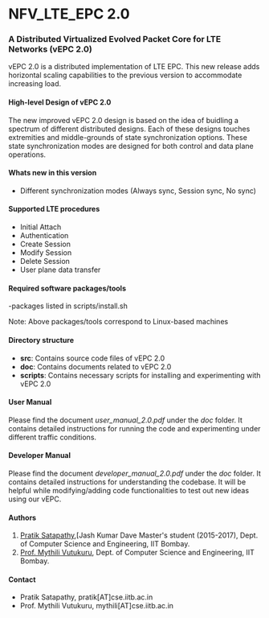 NFV_LTE_EPC 2.0
=================
### A Distributed Virtualized Evolved Packet Core for LTE Networks (vEPC 2.0)
vEPC 2.0 is a distributed implementation of LTE EPC. This new release adds horizontal scaling capabilities to the previous version to accommodate increasing load. 

#### High-level Design of vEPC 2.0

The new improved vEPC 2.0 design is based on the idea of buidling a spectrum of different distributed designs. Each of these designs touches extremities and middle-grounds of state synchronization options. These state synchronization modes are designed for both control and data plane operations.

#### Whats new in this version

- Different synchronization modes (Always sync, Session sync, No sync)

#### Supported LTE procedures

- Initial Attach
- Authentication
- Create Session
- Modify Session
- Delete Session
- User plane data transfer

#### Required software packages/tools

-packages listed in scripts/install.sh

Note: Above packages/tools correspond to Linux-based machines


#### Directory structure

- **src**: Contains source code files of vEPC 2.0
- **doc**: Contains documents related to vEPC 2.0
- **scripts**: Contains necessary scripts for installing and experimenting with vEPC 2.0

#### User Manual

Please find the document *user_manual_2.0.pdf* under the *doc* folder. It contains detailed instructions for running the code and experimenting under different traffic conditions.

#### Developer Manual

Please find the document *developer_manual_2.0.pdf* under the *doc* folder. It contains detailed instructions for understanding the codebase. It will be helpful while modifying/adding code functionalities to test out new ideas using our vEPC.

#### Authors

1. [Pratik Satapathy](https://www.cse.iitb.ac.in/~pratik/),[Jash Kumar Dave Master's student (2015-2017), Dept. of Computer Science and Engineering, IIT Bombay.
2. [Prof. Mythili Vutukuru](https://www.cse.iitb.ac.in/~mythili/), Dept. of Computer Science and Engineering, IIT Bombay.

#### Contact

- Pratik Satapathy, pratik[AT]cse.iitb.ac.in
- Prof. Mythili Vutukuru, mythili[AT]cse.iitb.ac.in
